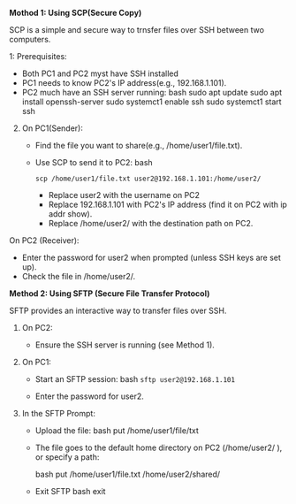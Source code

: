 **Mothod 1: Using SCP(Secure Copy)**

SCP is a simple and secure way to trnsfer files over SSH between two computers.

1: Prerequisites:
   - Both PC1 and PC2 myst have SSH installed
   - PC1 needs to know PC2's IP address(e.g., 192.168.1.101).
   - PC2 much have an SSH server running:
     bash
      sudo apt update
      sudo apt install openssh-server
      sudo systemct1 enable ssh
      sudo systemct1 start ssh

2. On PC1(Sender):
   - Find the file you want to share(e.g., /home/user1/file.txt).
   - Use SCP to send it to PC2:
     bash

      ``` scp /home/user1/file.txt user2@192.168.1.101:/home/user2/ ```

     - Replace user2 with the username on PC2
     - Replace 192.168.1.101 with PC2's IP address (find it on PC2 with ip addr show).
     - Replace /home/user2/ with the destination path on PC2.

On PC2 (Receiver):
  - Enter the password for user2 when prompted (unless SSH keys are set up).
  - Check the file in /home/user2/.

**Method 2: Using SFTP (Secure File Transfer Protocol)**

SFTP provides an interactive way to transfer files over SSH.

1. On PC2:
    - Ensure the SSH server is running (see Method 1).
2. On PC1:
   - Start an SFTP session:
     bash
     `sftp user2@192.168.1.101`
     
   - Enter the password for user2.
  
3. In the SFTP Prompt:
   - Upload the file:
     bash
     put /home/user1/file/txt
   - The file goes to the default home directory on PC2 (/home/user2/ ), or specify a path:
  
     bash
     put /home/user1/file.txt /home/user2/shared/
   - Exit SFTP
      bash
      exit

